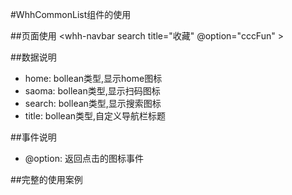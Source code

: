 #WhhCommonList组件的使用
  
##页面使用
 <whh-navbar search title="收藏" @option="cccFun" ></whh-navbar>
 
##数据说明
* home: bollean类型,显示home图标
* saoma: bollean类型,显示扫码图标
* search: bollean类型,显示搜索图标
* title: bollean类型,自定义导航栏标题

##事件说明
* @option: 返回点击的图标事件

##完整的使用案例 

> <template>
>	<view class="content">
>		<view class="stickybox">
>			<whh-navbar search title="收藏" @option="cccFun" ></whh-navbar>
>		</view>
>	</view>
> </template>

> <script>
> 	import whhNavbar from '../../../components/whhNavbar/whhNavbar.vue';
>	export default {
>		data (){
>			return {
>				            //引入的js数据无法直接放入html中使用,需要转换一下,第一种方法,直接引入到data中
>			}
>		},
>		computed:{
>			list:function(){ 
>				return list; //第二种方法,引入计算属性进行监控数据的变化
>			}
>		},
>		onLoad() {
>		
>		},
>		components:{
>			whhNavbar
>		},
>		methods:{
>			cccFun:function(e){
>				console.log("e: " , e);
>			}
>		}
>	}
> </script>
>
> <style>
>	.stickybox{
>		position: sticky;
>		top:0;
>	}
> </style>

